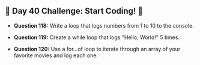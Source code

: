## 🚀 Day 40 Challenge: Start Coding! 🚀

- **Question 118:** Write a loop that logs numbers from 1 to 10 to the console.

- **Question 119:** Create a while loop that logs "Hello, World!" 5 times.

- **Question 120:** Use a for...of loop to iterate through an array of your favorite movies and log each one.
